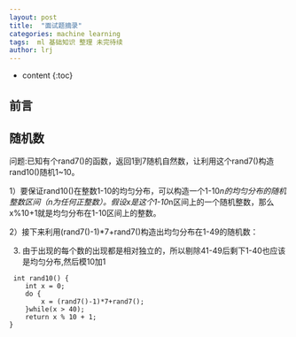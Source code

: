 ```yaml
---
layout: post
title:  "面试题摘录"
categories: machine learning
tags:  ml 基础知识 整理 未完待续
author: lrj
---
```


* content
{:toc}


## 前言


##  随机数
问题:已知有个rand7()的函数，返回1到7随机自然数，让利用这个rand7()构造rand10()随机1~10。

1）要保证rand10()在整数1-10的均匀分布，可以构造一个1-10*n的均匀分布的随机整数区间（n为任何正整数）。假设x是这个1-10*n区间上的一个随机整数，那么x%10+1就是均匀分布在1-10区间上的整数。

2）接下来利用(rand7()-1)*7+rand7()构造出均匀分布在1-49的随机数：

3) 由于出现的每个数的出现都是相对独立的，所以剔除41-49后剩下1-40也应该是均匀分布,然后模10加1

```
 int rand10() {
    int x = 0;
    do {
        x = (rand7()-1)*7+rand7();
    }while(x > 40);
    return x % 10 + 1;
}
```











